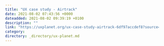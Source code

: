 ```yaml
---
title: "UX case study - Airtrack"
date: 2021-08-02 07:43:56 +0000
dateadded: 2021-08-02 09:39:19 +0100
description: ""
link: "https://uxplanet.org/ux-case-study-airtrack-6df97accdef8?source=rss----819cc2aaeee0---4"
category:
directory: _directory/ux-planet.md
---
```

